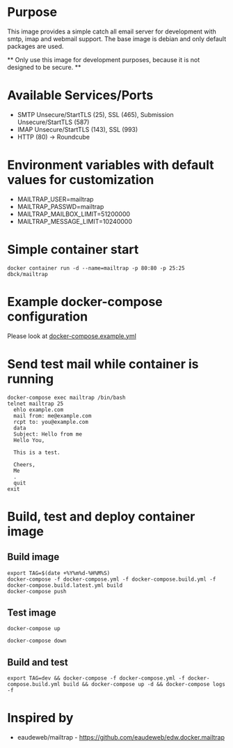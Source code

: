 # Purpose

This image provides a simple catch all email server for development with smtp, imap and webmail support.
The base image is debian and only default packages are used.

** Only use this image for development purposes, because it is not designed to be secure. **

# Available Services/Ports

* SMTP Unsecure/StartTLS (25), SSL (465), Submission Unsecure/StartTLS (587)
* IMAP Unsecure/StartTLS (143), SSL (993)
* HTTP (80) -> Roundcube

# Environment variables with default values for customization

* MAILTRAP_USER=mailtrap
* MAILTRAP_PASSWD=mailtrap
* MAILTRAP_MAILBOX_LIMIT=51200000
* MAILTRAP_MESSAGE_LIMIT=10240000

# Simple container start

```
docker container run -d --name=mailtrap -p 80:80 -p 25:25 dbck/mailtrap
```

# Example docker-compose configuration

Please look at [docker-compose.example.yml](docker-compose.example.yml)

# Send test mail while container is running

```
docker-compose exec mailtrap /bin/bash
telnet mailtrap 25
  ehlo example.com
  mail from: me@example.com
  rcpt to: you@example.com
  data
  Subject: Hello from me
  Hello You,

  This is a test.

  Cheers,
  Me
  .
  quit
exit
```

# Build, test and deploy container image

## Build image

```
export TAG=$(date +%Y%m%d-%H%M%S)
docker-compose -f docker-compose.yml -f docker-compose.build.yml -f docker-compose.build.latest.yml build
docker-compose push
```

## Test image

```
docker-compose up
```

```
docker-compose down
```

## Build and test

```
export TAG=dev && docker-compose -f docker-compose.yml -f docker-compose.build.yml build && docker-compose up -d && docker-compose logs -f
```

# Inspired by

* eaudeweb/mailtrap - https://github.com/eaudeweb/edw.docker.mailtrap